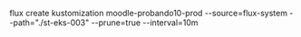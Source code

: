 flux create kustomization moodle-probando10-prod
  --source=flux-system
  --path="./st-eks-003"
  --prune=true
  --interval=10m

